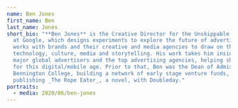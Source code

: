 ```yaml
---
name: Ben Jones
first_name: Ben
last_name: Jones
short_bio: "**Ben Jones** is the Creative Director for the Unskippable Labs team
  at Google, which designs experiments to explore the future of advertising. He
  works with brands and their creative and media agencies to draw on the best of
  technology, culture, media and storytelling. His work takes him inside most
  major global advertisers and the top advertising agencies, helping shape them
  for this digital/mobile age. Prior to that, Ben was the Dean of Admissions at
  Bennington College, building a network of early stage venture funds, and
  publishing _The Rope Eater_, a novel, with Doubleday."
portraits:
  - media: 2020/06/ben-jones
---
```


